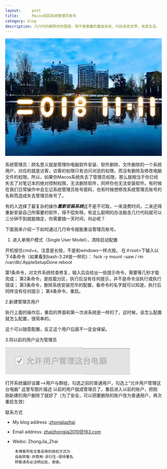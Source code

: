 ```yaml
---
layout:     post
title:      Macos找回系统管理员账号
category: blog
description: 几行代码解除你的困惑，而不是愚蠢的重装系统，代码改变世界，改变生活。
---
```

   <script type="text/javascript">var cnzz_protocol = (("https:" == document.location.protocol) ? " https://" : " http://");document.write(unescape("%3Cspan id='cnzz_stat_icon_1275018137'%3E%3C/span%3E%3Cscript src='" + cnzz_protocol + "s19.cnzz.com/z_stat.php%3Fid%3D1275018137%26show%3Dpic' type='text/javascript'%3E%3C/script%3E"));</script>
    
   ![2018111](images/blog/20181111.png)
   
   系统管理员：顾名思义就是管理你电脑软件安装、软件删除、文件删除的一个系统用户，对应的就是访客，访客的权限只有访问浏览的权限，而没有删除及修改电脑文件的权限。所以，如果你Macos系统失去了管理员权限，那么就相当于你已经失去了对笔记本的绝对控制权限，无法删除软件，同样你也无法安装软件。有时候在我们日常操作中会忘记系统管理员账号密码，也有时候想修改系统管理员账号的名称而造成失去管理员账号了。
   
   
   有的人选择了最复杂的操作***重新安装系统***这不是不可取，一来浪费时间，二来还得重新安装自己所需要的软件，得不偿失呀。有这么聪明的办法敲击几行代码就可以三分钟不到就能搞定，你需要搞一天时间，何必呢？


下面我来介绍一下如何通过几行命令就能重设管理员账号。

1. 进入单用户模式（Single User Model），清除启动配置

开机按住cmd+s，注意是长按，不是和windows一样点按。
在＃root>下输入以下4条命令（如果看到bash-3.2#是一样的）： 
fsck -y 
mount -uaw / 
rm /var/db/.AppleSetupDone 
reboot

第1条命令，对文件系统检查修复，输入后会给出一些提示命令，需要等几秒才能完成； 
第2条命令，是挂载分区，执行后没有任何提示，并不是命令没执行或执行错误； 
第3条命令，删除系统安装完毕的配置，看命令的名字就可以知道，执行后同样没有任何提示； 
第4条命令，重启。

2.新建管理员用户

执行上面的操作后，重启的界面和第一次进系统是一样的了，这时候，该怎么配置就怎么配置，很简单的。

这个可以随意配置，反正这个用户后面不一定会保留。

3.将以前的用户设为管理员

  ![reboot](images/blog/reboot.png)


打开系统偏好设置–>用户与群组，勾选之前的普通用户，勾选上“允许用户管理这台电脑” 
这里写图片描述 
以前的用户就成管理员了，重启进入以前的账户，把刚刚新建的用户删除了就好了（为了安全，可以把要删除的账户改为普通用户，再次重启生效）

   联系方式
* My blog address :[zhongjiazhai](http://zhongjiazhai.github.io)
* Email address: zhaizhongjia2010@163.com
* Weibo: ZhongJia_Zhai

       本博客所有文章采用的授权方式为 
       自由转载-非商用-非衍生-保持署名 
       转载请务必注明出处，谢谢。



